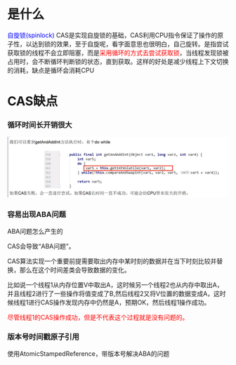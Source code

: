 # 是什么

<font color = 'blue'>自旋锁(spinlock)</font>
CAS是实现自旋锁的基础，CAS利用CPU指令保证了操作的原子性，以达到锁的效果，至于自旋呢，看字面意思也很明白，自己旋转。是指尝试获取锁的线程不会立即阻塞，而是<font color = 'red'>采用循环的方式去尝试获取锁</font>，当线程发现锁被占用时，会不断循环判断锁的状态，直到获取。这样的好处是减少线程上下文切换的消耗，缺点是循环会消耗CPU

# CAS缺点

### 循环时间长开销很大

![](images/6.CAS开销大.jpg)

### 容易出现ABA问题

ABA问题怎么产生的

CAS会导致“ABA问题”。

CAS算法实现一个重要前提需要取出内存中某时刻的数据并在当下时刻比较并替换，那么在这个时间差类会导致数据的变化。

比如说一个线程1从内存位置V中取出A，这时候另一个线程2也从内存中取出A，并且线程2进行了一些操作将值变成了B,然后线程2又将V位置的数据变成A，这时候线程1进行CAS操作发现内存中仍然是A，预期OK，然后线程1操作成功。

<font color = 'red'>尽管线程1的CAS操作成功，但是不代表这个过程就是没有问题的。</font>

### 版本号时间戳原子引用

使用AtomicStampedReference，带版本号解决ABA的问题






